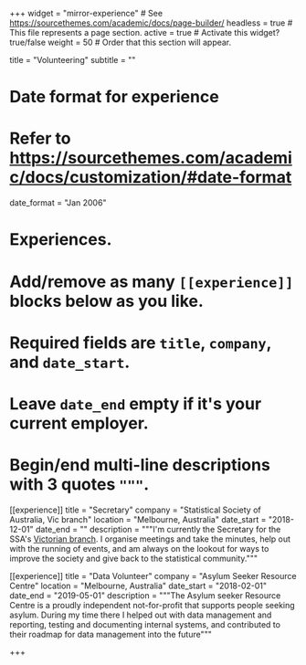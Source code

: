 +++
widget = "mirror-experience"  # See https://sourcethemes.com/academic/docs/page-builder/
headless = true  # This file represents a page section.
active = true  # Activate this widget? true/false
weight = 50  # Order that this section will appear.

title = "Volunteering"
subtitle = ""

# Date format for experience
#   Refer to https://sourcethemes.com/academic/docs/customization/#date-format
date_format = "Jan 2006"

# Experiences.
#   Add/remove as many `[[experience]]` blocks below as you like.
#   Required fields are `title`, `company`, and `date_start`.
#   Leave `date_end` empty if it's your current employer.
#   Begin/end multi-line descriptions with 3 quotes `"""`.
[[experience]]
  title = "Secretary"
  company = "Statistical Society of Australia, Vic branch"
  location = "Melbourne, Australia"
  date_start = "2018-12-01"
  date_end = ""
  description = """I'm currently the Secretary for the SSA's [Victorian branch](https://www.statsoc.org.au/Victoria). I organise meetings and take the minutes, help out with the running of events, and am always on the lookout for ways to improve the society and give back to the statistical community."""

[[experience]]
  title = "Data Volunteer"
  company = "Asylum Seeker Resource Centre"
  location = "Melbourne, Australia"
  date_start = "2018-02-01"
  date_end = "2019-05-01"
  description = """The Asylum seeker Resource Centre is a proudly independent not-for-profit that supports people seeking asylum. During my time there I helped out with data management and reporting, testing and documenting  internal systems, and contributed to their roadmap for data management into the future"""


+++
